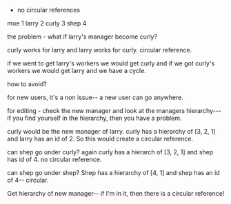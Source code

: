 - no circular references

moe 1
  larry 2
    curly 3
  shep 4




the problem - what if larry's manager become curly?

curly works for larry and larry works for curly.
circular reference.

if we went to get larry's workers we would get curly and if we got curly's workers we would get larry and we have a cycle.

how to avoid?

for new users, it's a non issue-- a new user can go anywhere.

for editing - check the new manager and look at the managers hierarchy--- if you find yourself in the hierarchy, then you have a problem.

curly would be the new manager of larry. curly has a hierarchy of [3, 2, 1] and larry has an id of 2. So this would create a circular reference.

can shep go under curly? again curly has a hierarch of [3, 2, 1] and shep has id of 4. no circular reference.

can shep go under shep? Shep has a hierarchy of [4, 1] and shep has an id of 4-- circular.

Get hierarchy of new manager-- if I'm in it, then there is a circular reference!


